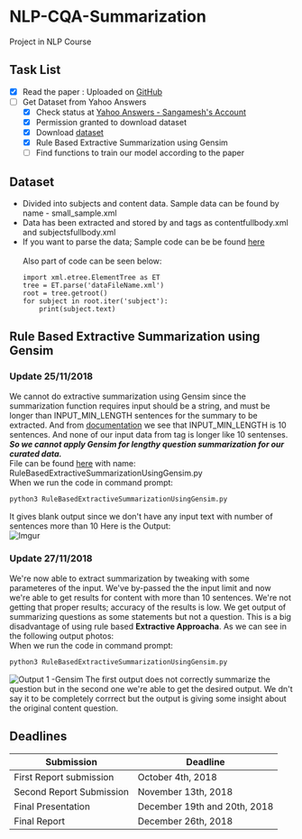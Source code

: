 # NLP-CQA-Summarization
Project in NLP Course


## Task List
- [x] Read the paper : Uploaded on [GitHub](https://github.com/sangamkotalwar/NLP-CQA-Summarization/blob/master/I17-1080.pdf)
- [ ] Get Dataset from Yahoo Answers
  - [x] Check status at [Yahoo Answers - Sangamesh's Account](https://webscope.sandbox.yahoo.com/myrequests.php) 
  - [x] Permission granted to download dataset
  - [x] Download [dataset](https://drive.google.com/open?id=1QppmizkKt7NULxvyacwe-KbeMZxDscrf)
  - [x] Rule Based Extractive Summarization using Gensim
  - [ ] Find functions to train our model according to the paper

## Dataset 
* Divided into subjects and content data. Sample data can be found by name - small_sample.xml <br/>
* Data has been extracted and stored by <content> and <subject> tags as contentfullbody.xml and subjectsfullbody.xml 
* If you want to parse the data; Sample code can be be found [here](https://github.com/sangamkotalwar/NLP-CQA-Summarization/blob/master/ElementParsing.py)<br/><br/>
  Also part of code can be seen below:
  ```{python}
  import xml.etree.ElementTree as ET
  tree = ET.parse('dataFileName.xml')
  root = tree.getroot()
  for subject in root.iter('subject'):
      print(subject.text)
  ```

## Rule Based Extractive Summarization using Gensim

### Update 25/11/2018
We cannot do extractive summarization using Gensim since the summarization function requires input should be a string, and must be longer than INPUT_MIN_LENGTH sentences for the summary to be extracted. And from [documentation](https://github.com/summanlp/gensim/blob/develop/gensim/summarization/summarizer.py#L17) we see that INPUT_MIN_LENGTH is 10 sentences. And none of our input data from <content> tag is longer like 10 sentenses. <b><i>So we cannot apply Gensim for lengthy question summarization for our curated data.</i></b>
<br/>File can be found [here](https://github.com/sangamkotalwar/NLP-CQA-Summarization/blob/master/RuleBasedExtractiveSummarizationUsingGensim.py) with name: RuleBasedExtractiveSummarizationUsingGensim.py
<br/>When we run the code in command prompt:
  ```python
  python3 RuleBasedExtractiveSummarizationUsingGensim.py
  ```
  It gives blank output since we don't have any input text with number of sentences more than 10
  Here is the Output:<br/>
  ![Imgur](https://i.imgur.com/KTlPJMv.jpg?1)
  
### Update 27/11/2018
We're now able to extract summarization by tweaking with some parameteres of the input. We've by-passed the the input limit and now we're able to get results for content with more than 10 sentences. We're not getting that proper results; accuracy of the results is low. We get output of summarizing questions as some statements but not a question. This is a big disadvantage of using rule based <b> Extractive Approacha</b>. As we can see in the following output photos:
<br/>When we run the code in command prompt:
  ```python
  python3 RuleBasedExtractiveSummarizationUsingGensim.py
  ```
  ![Output 1 -Gensim](https://i.imgur.com/jMNr438.jpg?1)
  The first output does not correctly summarize the question but in the second one we're able to get the desired output. We dn't say it to be completely corrrect but the output is giving some insight about the original content question.

## Deadlines
Submission | Deadline
-------|---------
First Report submission | October 4th, 2018
Second Report Submission | November 13th, 2018
Final Presentation | December 19th and 20th, 2018
Final Report | December 26th, 2018
